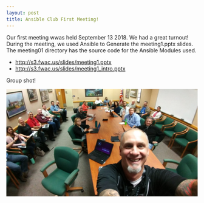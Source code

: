 ```yaml
---
layout: post
title: Ansible Club First Meeting!
---
```


Our first meeting wwas held September 13 2018. We had a great turnout! During the meeting, we used Ansible to Generate the meeting1.pptx slides. The meeting01 directory has the source code for the Ansible Modules used.

* <http://s3.fwac.us/slides/meeting1.pptx>
* <http://s3.fwac.us/slides/meeting1_intro.pptx>

Group shot!

![Ansible Club First Meeting](/images/meeting01.jpg "Meeting01 Selfie")



